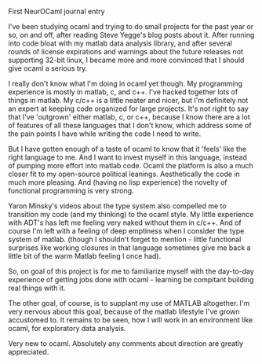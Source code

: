First NeurOCaml journal entry

I've been studying ocaml and trying to do small projects for the past year or so, on and off, after reading Steve Yegge's blog posts about it.  After running into code bloat with my matlab data analysis library, and after several rounds of license expirations and warnings about the future releases not supporting 32-bit linux, I became more and more convinced that I should give ocaml a serious try.

I really don't know what I'm doing in ocaml yet though.  My programming experience is mostly in matlab, c, and c++.  I've hacked together lots of things in matlab.  My c/c++ is a little neater and nicer, but I'm definitely not an expert at keeping code organized for large projects.  It's not right to say that I've 'outgrown' either matlab, c, or c++, because I know there are a lot of features of all these languages that I don't know, which address some of the pain points I have while writing the code I need to write.

But I have gotten enough of a taste of ocaml to know that it 'feels' like the right language to me.  And I want to invest myself in this language, instead of pumping more effort into matlab code.  Ocaml the platform is also a much closer fit to my open-source political leanings.  Aesthetically the code in much more pleasing.  And (having no lisp experience) the novelty of functional programming is very strong.

Yaron Minsky's videos about the type system also compelled me to transition my code (and my thinking) to the ocaml style.  My little experience with ADT's has left me feeling very naked without them in c/c++.  And of course I'm left with a feeling of deep emptiness when I consider the type system of matlab.  (though I shouldn't forget to mention - little functional surprises like working closures in that language sometimes give me back a little bit of the warm Matlab feeling I once had).


So, on goal of this project is for me to familiarize myself with the day-to-day experience of getting jobs done with ocaml - learning be compitant building real things with it.

The other goal, of course, is to supplant my use of MATLAB altogether.  I'm very nervous about this goal, because of the matlab lifestyle I've grown accustomed to.  It remains to be seen, how I will work in an environment like ocaml, for exploratory data analysis.  

Very new to ocaml.  Absolutely any comments about direction are greatly appreciated.
